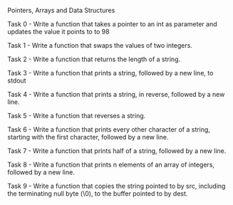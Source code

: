 Pointers, Arrays and Data Structures

Task 0 - Write a function that takes a pointer to an int as parameter and updates the value it points to to 98

Task 1 - Write a function that swaps the values of two integers.

Task 2 - Write a function that returns the length of a string.

Task 3 - Write a function that prints a string, followed by a new line, to stdout

Task 4 - Write a function that prints a string, in reverse, followed by a new line.

Task 5 - Write a function that reverses a string.

Task 6 - Write a function that prints every other character of a string, starting with the first character, followed by a new line.

Task 7 - Write a function that prints half of a string, followed by a new line.

Task 8 - Write a function that prints n elements of an array of integers, followed by a new line.

Task 9 - Write a function that copies the string pointed to by src, including the terminating null byte (\0), to the buffer pointed to by dest.